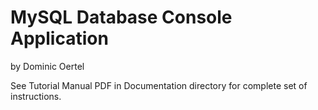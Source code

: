 # MySQL Database Console Application
by Dominic Oertel

See Tutorial Manual PDF in Documentation directory for complete set of instructions.
